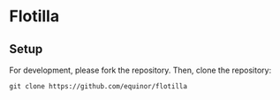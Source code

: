 # Flotilla

## Setup

For development, please fork the repository. Then, clone the repository:

```
git clone https://github.com/equinor/flotilla
```
